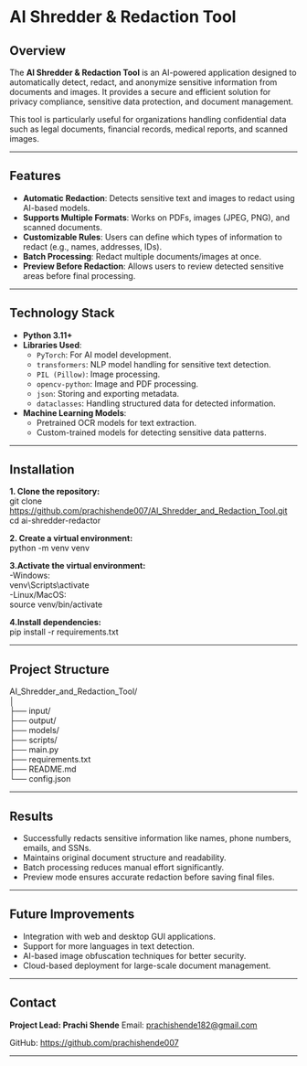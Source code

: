 # AI Shredder & Redaction Tool

## Overview
The **AI Shredder & Redaction Tool** is an AI-powered application designed to automatically detect, redact, and anonymize sensitive information from documents and images. It provides a secure and efficient solution for privacy compliance, sensitive data protection, and document management.

This tool is particularly useful for organizations handling confidential data such as legal documents, financial records, medical reports, and scanned images.  

---

## Features
- **Automatic Redaction**: Detects sensitive text and images to redact using AI-based models.
- **Supports Multiple Formats**: Works on PDFs, images (JPEG, PNG), and scanned documents.
- **Customizable Rules**: Users can define which types of information to redact (e.g., names, addresses, IDs).
- **Batch Processing**: Redact multiple documents/images at once.
- **Preview Before Redaction**: Allows users to review detected sensitive areas before final processing.

---

## Technology Stack
- **Python 3.11+**
- **Libraries Used**:
  - `PyTorch`: For AI model development.
  - `transformers`: NLP model handling for sensitive text detection.
  - `PIL (Pillow)`: Image processing.
  - `opencv-python`: Image and PDF processing.
  - `json`: Storing and exporting metadata.
  - `dataclasses`: Handling structured data for detected information.
- **Machine Learning Models**:
  - Pretrained OCR models for text extraction.
  - Custom-trained models for detecting sensitive data patterns.

---

## Installation

**1. Clone the repository:**<br>
git clone https://github.com/prachishende007/AI_Shredder_and_Redaction_Tool.git<br>
cd ai-shredder-redactor<br>


**2. Create a virtual environment:**<br>
python -m venv venv


**3.Activate the virtual environment:**<br>
-Windows:<br>
  venv\Scripts\activate<br>
-Linux/MacOS:<br>
  source venv/bin/activate<br>

**4.Install dependencies:**<br>
pip install -r requirements.txt

---

## Project Structure
  AI_Shredder_and_Redaction_Tool/<br>
  │<br>
  ├── input/              <br>
  ├── output/             <br>
  ├── models/             <br>
  ├── scripts/            <br>
  ├── main.py             <br>
  ├── requirements.txt    <br>
  ├── README.md           <br>
  └── config.json         <br>

---

## Results

- Successfully redacts sensitive information like names, phone numbers, emails, and SSNs.
- Maintains original document structure and readability.
- Batch processing reduces manual effort significantly.
- Preview mode ensures accurate redaction before saving final files.

---

## Future Improvements

- Integration with web and desktop GUI applications.
- Support for more languages in text detection.
- AI-based image obfuscation techniques for better security.
- Cloud-based deployment for large-scale document management.

---

## Contact

**Project Lead: Prachi Shende**
Email: prachishende182@gmail.com

GitHub: https://github.com/prachishende007

---

